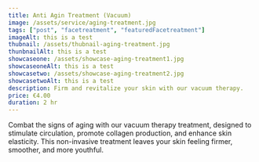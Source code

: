 ```yaml
---
title: Anti Agin Treatment (Vacuum)
image: /assets/service/aging-treatment.jpg
tags: ["post", "facetreatment", "featuredFacetreatment"]
imageAlt: this is a test
thubnail: /assets/thubnail-aging-treatment.jpg
thunbnailAlt: this is a test
showcaseone: /assets/showcase-aging-treatment1.jpg
showcaseoneAlt: this is a test
showcasetwo: /assets/showcase-aging-treatment2.jpg
showcasetwoAlt: this is a test
description: Firm and revitalize your skin with our vacuum therapy.
price: €4.00
duration: 2 hr
---
```

Combat the signs of aging with our vacuum therapy treatment, designed to stimulate circulation, promote collagen production, and enhance skin elasticity. This non-invasive treatment leaves your skin feeling firmer, smoother, and more youthful.